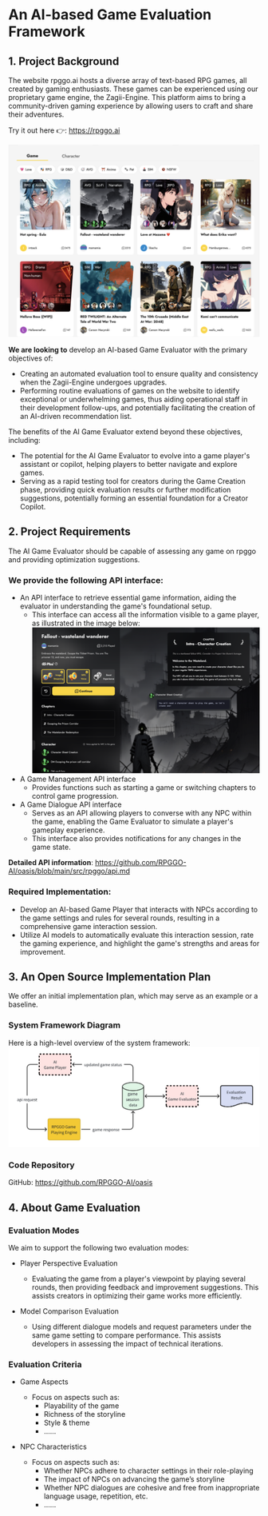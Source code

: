 # An AI-based Game Evaluation Framework

## 1. Project Background

The website rpggo.ai hosts a diverse array of text-based RPG games, all created by gaming enthusiasts. These games can be experienced using our proprietary game engine, the Zagii-Engine. This platform aims to bring a community-driven gaming experience by allowing users to craft and share their adventures.

Try it out here 👉: https://rpggo.ai

![image](https://github.com/RPGGO-AI/oasis/blob/main/docs/images/game_lobby.png)


**We are looking to** develop an AI-based Game Evaluator with the primary objectives of:
- Creating an automated evaluation tool to ensure quality and consistency when the Zagii-Engine undergoes upgrades.
- Performing routine evaluations of games on the website to identify exceptional or underwhelming games, thus aiding operational staff in their development follow-ups, and potentially facilitating the creation of an AI-driven recommendation list.

The benefits of the AI Game Evaluator extend beyond these objectives, including:
- The potential for the AI Game Evaluator to evolve into a game player's assistant or copilot, helping players to better navigate and explore games.
- Serving as a rapid testing tool for creators during the Game Creation phase, providing quick evaluation results or further modification suggestions, potentially forming an essential foundation for a Creator Copilot.

## 2. Project Requirements

The AI Game Evaluator should be capable of assessing any game on rpggo and providing optimization suggestions.

### We provide the following API interface:
- An API interface to retrieve essential game information, aiding the evaluator in understanding the game's foundational setup.
  - This interface can access all the information visible to a game player, as illustrated in the image below:
    ![image](https://github.com/RPGGO-AI/oasis/blob/main/docs/images/game_meta.PNG)
- A Game Management API interface
  - Provides functions such as starting a game or switching chapters to control game progression.
- A Game Dialogue API interface
  - Serves as an API allowing players to converse with any NPC within the game, enabling the Game Evaluator to simulate a player's gameplay experience.
  - This interface also provides notifications for any changes in the game state.

**Detailed API information**: https://github.com/RPGGO-AI/oasis/blob/main/src/rpggo/api.md

### Required Implementation:
- Develop an AI-based Game Player that interacts with NPCs according to the game settings and rules for several rounds, resulting in a comprehensive game interaction session.
- Utilize AI models to automatically evaluate this interaction session, rate the gaming experience, and highlight the game's strengths and areas for improvement.


## 3. An Open Source Implementation Plan
We offer an initial implementation plan, which may serve as an example or a baseline.

### System Framework Diagram
Here is a high-level overview of the system framework:
![image](https://github.com/RPGGO-AI/oasis/blob/main/docs/images/ai_evaluator.png)

### Code Repository
GitHub: https://github.com/RPGGO-AI/oasis

## 4. About Game Evaluation

### Evaluation Modes
We aim to support the following two evaluation modes:
- Player Perspective Evaluation
  - Evaluating the game from a player's viewpoint by playing several rounds, then providing feedback and improvement suggestions. This assists creators in optimizing their game works more efficiently.

- Model Comparison Evaluation
  - Using different dialogue models and request parameters under the same game setting to compare performance. This assists developers in assessing the impact of technical iterations.

### Evaluation Criteria

- Game Aspects
  - Focus on aspects such as:
    - Playability of the game
    - Richness of the storyline
    - Style & theme
    - ......

- NPC Characteristics
  - Focus on aspects such as:
    - Whether NPCs adhere to character settings in their role-playing
    - The impact of NPCs on advancing the game’s storyline
    - Whether NPC dialogues are cohesive and free from inappropriate language usage, repetition, etc.
    - ......
